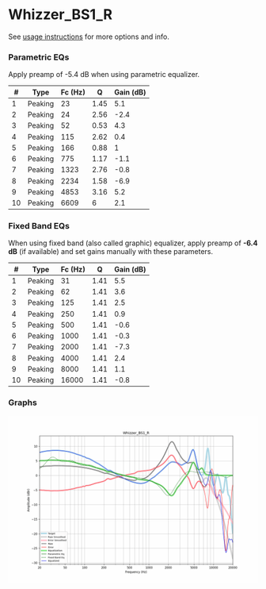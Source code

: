 # Whizzer_BS1_R
See [usage instructions](https://github.com/jaakkopasanen/AutoEq#usage) for more options and info.

### Parametric EQs
Apply preamp of -5.4 dB when using parametric equalizer.

|   # | Type    |   Fc (Hz) |    Q |   Gain (dB) |
|-----|---------|-----------|------|-------------|
|   1 | Peaking |        23 | 1.45 |         5.1 |
|   2 | Peaking |        24 | 2.56 |        -2.4 |
|   3 | Peaking |        52 | 0.53 |         4.3 |
|   4 | Peaking |       115 | 2.62 |         0.4 |
|   5 | Peaking |       166 | 0.88 |         1   |
|   6 | Peaking |       775 | 1.17 |        -1.1 |
|   7 | Peaking |      1323 | 2.76 |        -0.8 |
|   8 | Peaking |      2234 | 1.58 |        -6.9 |
|   9 | Peaking |      4853 | 3.16 |         5.2 |
|  10 | Peaking |      6609 | 6    |         2.1 |

### Fixed Band EQs
When using fixed band (also called graphic) equalizer, apply preamp of **-6.4 dB** (if available) and set gains manually with these parameters.

|   # | Type    |   Fc (Hz) |    Q |   Gain (dB) |
|-----|---------|-----------|------|-------------|
|   1 | Peaking |        31 | 1.41 |         5.5 |
|   2 | Peaking |        62 | 1.41 |         3.6 |
|   3 | Peaking |       125 | 1.41 |         2.5 |
|   4 | Peaking |       250 | 1.41 |         0.9 |
|   5 | Peaking |       500 | 1.41 |        -0.6 |
|   6 | Peaking |      1000 | 1.41 |        -0.3 |
|   7 | Peaking |      2000 | 1.41 |        -7.3 |
|   8 | Peaking |      4000 | 1.41 |         2.4 |
|   9 | Peaking |      8000 | 1.41 |         1.1 |
|  10 | Peaking |     16000 | 1.41 |        -0.8 |

### Graphs
![](./Whizzer_BS1_R.png)
